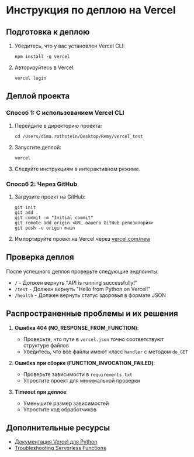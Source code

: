 # Инструкция по деплою на Vercel

## Подготовка к деплою

1. Убедитесь, что у вас установлен Vercel CLI:
   ```
   npm install -g vercel
   ```

2. Авторизуйтесь в Vercel:
   ```
   vercel login
   ```

## Деплой проекта

### Способ 1: С использованием Vercel CLI

1. Перейдите в директорию проекта:
   ```
   cd /Users/dima.rothstein/Desktop/Remy/vercel_test
   ```

2. Запустите деплой:
   ```
   vercel
   ```

3. Следуйте инструкциям в интерактивном режиме.

### Способ 2: Через GitHub

1. Загрузите проект на GitHub:
   ```
   git init
   git add .
   git commit -m "Initial commit"
   git remote add origin <URL вашего GitHub репозитория>
   git push -u origin main
   ```

2. Импортируйте проект на Vercel через [vercel.com/new](https://vercel.com/new)

## Проверка деплоя

После успешного деплоя проверьте следующие эндпоинты:

- `/` - Должен вернуть "API is running successfully!"
- `/test` - Должен вернуть "Hello from Python on Vercel!"
- `/health` - Должен вернуть статус здоровья в формате JSON

## Распространенные проблемы и их решения

1. **Ошибка 404 (NO_RESPONSE_FROM_FUNCTION)**:
   - Проверьте, что пути в `vercel.json` точно соответствуют структуре файлов
   - Убедитесь, что все файлы имеют класс `handler` с методом `do_GET`

2. **Ошибка при сборке (FUNCTION_INVOCATION_FAILED)**:
   - Проверьте зависимости в `requirements.txt`
   - Упростите проект для минимальной проверки

3. **Timeout при деплое**:
   - Уменьшите размер зависимостей
   - Упростите код обработчиков

## Дополнительные ресурсы

- [Документация Vercel для Python](https://vercel.com/docs/functions/serverless-functions/runtimes/python)
- [Troubleshooting Serverless Functions](https://vercel.com/docs/functions/serverless-functions/troubleshooting)